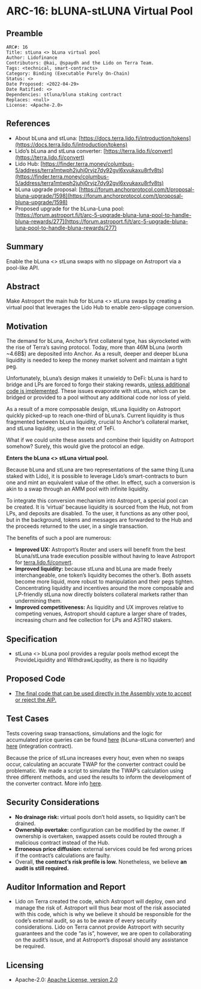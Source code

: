 # ARC-16: bLUNA-stLUNA Virtual Pool

## Preamble

```
ARC#: 16
Title: stLuna <> bLuna virtual pool
Author: Lidofinance
Contributors: @kai, @spaydh and the Lido on Terra Team.
Tags: <technical, smart-contracts>
Category: Binding (Executable Purely On-Chain)
Status: <>
Date Proposed: <2022-04-29>
Date Ratified: <>
Dependencies: stluna/bluna staking contract
Replaces: <null>
License: <Apache-2.0>

```

## References

- About bLuna and stLuna: [https://docs.terra.lido.fi/introduction/tokens](https://docs.terra.lido.fi/introduction/tokens)
- Lido’s bLuna and stLuna converter: [https://terra.lido.fi/convert](https://terra.lido.fi/convert)
- Lido Hub: [https://finder.terra.money/columbus-5/address/terra1mtwph2juhj0rvjz7dy92gvl6xvukaxu8rfv8ts](https://finder.terra.money/columbus-5/address/terra1mtwph2juhj0rvjz7dy92gvl6xvukaxu8rfv8ts)
- bLuna upgrade proposal: [https://forum.anchorprotocol.com/t/proposal-bluna-upgrade/1598](https://forum.anchorprotocol.com/t/proposal-bluna-upgrade/1598)
- Proposed upgrade for the bLuna-Luna pool: [https://forum.astroport.fi/t/arc-5-upgrade-bluna-luna-pool-to-handle-bluna-rewards/277](https://forum.astroport.fi/t/arc-5-upgrade-bluna-luna-pool-to-handle-bluna-rewards/277)

## Summary

Enable the bLuna <> stLuna swaps with no slippage on Astroport via a pool-like API.

## Abstract

Make Astroport the main hub for bLuna <> stLuna swaps by creating a virtual pool that leverages the Lido Hub to enable zero-slippage conversion.

## Motivation

The demand for bLuna, Anchor’s first collateral type, has skyrocketed with the rise of Terra’s saving protocol. Today, more than 46M bLuna (worth ~4.6B$) are deposited into Anchor. As a result, deeper and deeper bLuna liquidity is needed to keep the money market solvent and maintain a tight peg.

Unfortunately, bLuna’s design makes it unwieldy to DeFi: bLuna is hard to bridge and LPs are forced to forgo their staking rewards, [unless additional code is implemented](https://forum.astroport.fi/t/arc-5-upgrade-bluna-luna-pool-to-handle-bluna-rewards/277). These issues evaporate with stLuna, which can be bridged or provided to a pool without any additional code nor loss of yield.

As a result of a more composable design, stLuna liquidity on Astroport quickly picked-up to reach one-third of bLuna’s. Current liquidity is thus fragmented between bLuna liquidity, crucial to Anchor’s collateral market, and stLuna liquidity, used in the rest of TeFi. 

What if we could unite these assets and combine their liquidity on Astroport somehow? Surely, this would give the protocol an edge.

**Enters the bLuna <> stLuna virtual pool.** 

Because bLuna and stLuna are two representations of the same thing (Luna staked with Lido), it is possible to leverage Lido’s smart-contracts to burn one and mint an equivalent value of the other. In effect, such a conversion is akin to a swap through an AMM pool with infinite liquidity. 

To integrate this conversion mechanism into Astroport, a special pool can be created. It is ‘virtual’ because liquidity is sourced from the Hub, not from LPs, and deposits are disabled. To the user, it functions as any other pool, but in the background, tokens and messages are forwarded to the Hub and the proceeds returned to the user, in a single transaction.

The benefits of such a pool are numerous:

- **Improved UX:** Astroport’s Router and users will benefit from the best bLuna/stLuna trade execution possible without having to leave Astroport for [terra.lido.fi/convert](http://terra.lido.fi/convert).
- **Improved liquidity:** because stLuna and bLuna are made freely interchangeable, one token’s liquidity becomes the other’s. Both assets become more liquid, more robust to manipulation and their pegs tighten. Concentrating liquidity and incentives around the more composable and LP-friendly stLuna now directly bolsters collateral markets rather than undermining them.
- **Improved competitiveness:** As liquidity and UX improves relative to competing venues, Astroport should capture a larger share of trades, increasing churn and fee collection for LPs and ASTRO stakers.

## Specification

- stLuna <> bLuna pool provides a regular pools method except the ProvideLiquidity and
WithdrawLiqudity, as there is no liquidity

## Proposed Code

- [The final code that can be used directly in the Assembly vote to accept or reject the AIP.](https://github.com/lidofinance/lido-terra-stluna-bluna-converter-contract)

## Test Cases

Tests covering swap transactions, simulations and the logic for accumulated price queries can be found [here](https://github.com/lidofinance/lido-terra-stluna-bluna-converter-contract/blob/main/contracts/converter/src/testing/tests.rs) (bLuna-stLuna converter) and [here](https://github.com/lidofinance/lido-terra-integration-tests/blob/main/src/testcases/converter_pool.ts) (integration contract). 

Because the price of stLuna increases every hour, even when no swaps occur, calculating an accurate TWAP for the converter contract could be problematic. We made a script to simulate the TWAP’s calculation using three different methods, and used the results to inform the development of the converter contract. More info [here](https://github.com/lidofinance/lido-terra-stluna-bluna-converter-contract/tree/main/contracts/converter#twap).

## Security Considerations

- **No drainage risk:** virtual pools don’t hold assets, so liquidity can’t be drained.
- **Ownership overtake:** configuration can be modified by the owner. If ownership is overtaken, swapped assets could be routed through a malicious contract instead of the Hub.
- **Erroneous price diffusion:** external services could be fed wrong prices if the contract’s calculations are faulty.
- Overall, **the contract’s risk profile is low.** Nonetheless, we believe **an audit is still required.**

## Auditor Information and Report

- Lido on Terra created the code, which Astroport will deploy, own and manage the risk of. Astroport will thus bear most of the risk associated with this code, which is why we believe it should be responsible for the code’s external audit, so as to be aware of every security considerations. Lido on Terra cannot provide Astroport with security guarantees and the code “as is”, however, we are open to collaborating on the audit’s issue, and at Astroport’s disposal should any assistance be required.

## Licensing

- Apache-2.0: [Apache License, version 2.0](http://www.apache.org/licenses/LICENSE-2.0)
